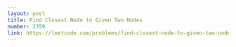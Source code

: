 ```yaml
---
layout: post
title: Find Closest Node to Given Two Nodes
number: 2359
link: https://leetcode.com/problems/find-closest-node-to-given-two-nodes
---
```

